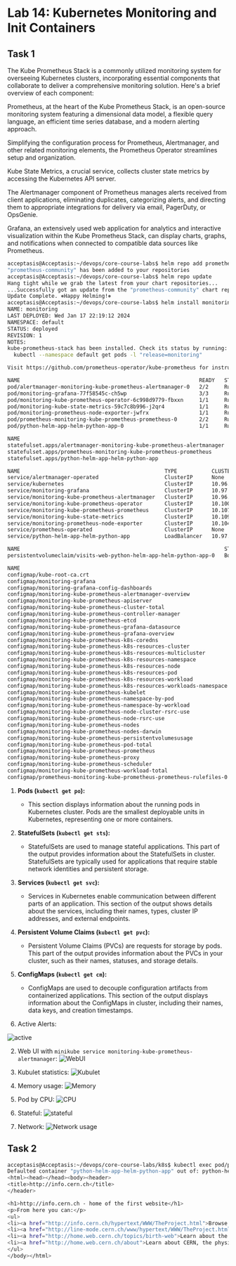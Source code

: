 # Lab 14: Kubernetes Monitoring and Init Containers

## Task 1

The Kube Prometheus Stack is a commonly utilized monitoring system for overseeing Kubernetes clusters, incorporating essential components that collaborate to deliver a comprehensive monitoring solution. Here's a brief overview of each component:

Prometheus, at the heart of the Kube Prometheus Stack, is an open-source monitoring system featuring a dimensional data model, a flexible query language, an efficient time series database, and a modern alerting approach.

Simplifying the configuration process for Prometheus, Alertmanager, and other related monitoring elements, the Prometheus Operator streamlines setup and organization.

Kube State Metrics, a crucial service, collects cluster state metrics by accessing the Kubernetes API server.

The Alertmanager component of Prometheus manages alerts received from client applications, eliminating duplicates, categorizing alerts, and directing them to appropriate integrations for delivery via email, PagerDuty, or OpsGenie.

Grafana, an extensively used web application for analytics and interactive visualization within the Kube Prometheus Stack, can display charts, graphs, and notifications when connected to compatible data sources like Prometheus.

```bash
acceptasis@Acceptasis:~/devops/core-course-labs$ helm repo add prometheus-community https://prometheus-community.github.io/helm-charts
"prometheus-community" has been added to your repositories
acceptasis@Acceptasis:~/devops/core-course-labs$ helm repo update
Hang tight while we grab the latest from your chart repositories...
...Successfully got an update from the "prometheus-community" chart repository
Update Complete. ⎈Happy Helming!⎈
acceptasis@Acceptasis:~/devops/core-course-labs$ helm install monitoring prometheus-community/kube-prometheus-stack
NAME: monitoring
LAST DEPLOYED: Wed Jan 17 22:19:12 2024
NAMESPACE: default
STATUS: deployed
REVISION: 1
NOTES:
kube-prometheus-stack has been installed. Check its status by running:
  kubectl --namespace default get pods -l "release=monitoring"

Visit https://github.com/prometheus-operator/kube-prometheus for instructions on how to create & configure Alertmanager and Prometheus instances using the Operator.
```

```bash
NAME                                                         READY   STATUS    RESTARTS      AGE
pod/alertmanager-monitoring-kube-prometheus-alertmanager-0   2/2     Running   0             14m
pod/monitoring-grafana-77f58545c-ch5wp                       3/3     Running   0             15m
pod/monitoring-kube-prometheus-operator-6c998d9779-fbxxn     1/1     Running   0             15m
pod/monitoring-kube-state-metrics-59c7c8b996-j2qr4           1/1     Running   0             15m
pod/monitoring-prometheus-node-exporter-jwfrx                1/1     Running   0             15m
pod/prometheus-monitoring-kube-prometheus-prometheus-0       2/2     Running   0             14m
pod/python-helm-app-helm-python-app-0                        1/1     Running   1 (22m ago)   13h

NAME                                                                    READY   AGE
statefulset.apps/alertmanager-monitoring-kube-prometheus-alertmanager   1/1     14m
statefulset.apps/prometheus-monitoring-kube-prometheus-prometheus       1/1     14m
statefulset.apps/python-helm-app-helm-python-app                        1/1     13h

NAME                                              TYPE           CLUSTER-IP       EXTERNAL-IP   PORT(S)                      AGE
service/alertmanager-operated                     ClusterIP      None             <none>        9093/TCP,9094/TCP,9094/UDP   14m
service/kubernetes                                ClusterIP      10.96.0.1        <none>        443/TCP                      4d
service/monitoring-grafana                        ClusterIP      10.97.197.47     <none>        80/TCP                       15m
service/monitoring-kube-prometheus-alertmanager   ClusterIP      10.96.200.75     <none>        9093/TCP,8080/TCP            15m
service/monitoring-kube-prometheus-operator       ClusterIP      10.100.242.124   <none>        443/TCP                      15m
service/monitoring-kube-prometheus-prometheus     ClusterIP      10.107.10.214    <none>        9090/TCP,8080/TCP            15m
service/monitoring-kube-state-metrics             ClusterIP      10.109.25.202    <none>        8080/TCP                     15m
service/monitoring-prometheus-node-exporter       ClusterIP      10.104.28.82     <none>        9100/TCP                     15m
service/prometheus-operated                       ClusterIP      None             <none>        9090/TCP                     14m
service/python-helm-app-helm-python-app           LoadBalancer   10.97.254.215    <pending>     8008:31498/TCP               13h

NAME                                                                 STATUS   VOLUME                                     CAPACITY   ACCESS MODES   STORAGECLASS   AGE
persistentvolumeclaim/visits-web-python-helm-app-helm-python-app-0   Bound    pvc-76d21c71-969d-4021-abbf-f0a2a0ec5d1d   2Mi        RWO            standard       13h

NAME                                                                     DATA   AGE
configmap/kube-root-ca.crt                                               1      4d
configmap/monitoring-grafana                                             1      15m
configmap/monitoring-grafana-config-dashboards                           1      15m
configmap/monitoring-kube-prometheus-alertmanager-overview               1      15m
configmap/monitoring-kube-prometheus-apiserver                           1      15m
configmap/monitoring-kube-prometheus-cluster-total                       1      15m
configmap/monitoring-kube-prometheus-controller-manager                  1      15m
configmap/monitoring-kube-prometheus-etcd                                1      15m
configmap/monitoring-kube-prometheus-grafana-datasource                  1      15m
configmap/monitoring-kube-prometheus-grafana-overview                    1      15m
configmap/monitoring-kube-prometheus-k8s-coredns                         1      15m
configmap/monitoring-kube-prometheus-k8s-resources-cluster               1      15m
configmap/monitoring-kube-prometheus-k8s-resources-multicluster          1      15m
configmap/monitoring-kube-prometheus-k8s-resources-namespace             1      15m
configmap/monitoring-kube-prometheus-k8s-resources-node                  1      15m
configmap/monitoring-kube-prometheus-k8s-resources-pod                   1      15m
configmap/monitoring-kube-prometheus-k8s-resources-workload              1      15m
configmap/monitoring-kube-prometheus-k8s-resources-workloads-namespace   1      15m
configmap/monitoring-kube-prometheus-kubelet                             1      15m
configmap/monitoring-kube-prometheus-namespace-by-pod                    1      15m
configmap/monitoring-kube-prometheus-namespace-by-workload               1      15m
configmap/monitoring-kube-prometheus-node-cluster-rsrc-use               1      15m
configmap/monitoring-kube-prometheus-node-rsrc-use                       1      15m
configmap/monitoring-kube-prometheus-nodes                               1      15m
configmap/monitoring-kube-prometheus-nodes-darwin                        1      15m
configmap/monitoring-kube-prometheus-persistentvolumesusage              1      15m
configmap/monitoring-kube-prometheus-pod-total                           1      15m
configmap/monitoring-kube-prometheus-prometheus                          1      15m
configmap/monitoring-kube-prometheus-proxy                               1      15m
configmap/monitoring-kube-prometheus-scheduler                           1      15m
configmap/monitoring-kube-prometheus-workload-total                      1      15m
configmap/prometheus-monitoring-kube-prometheus-prometheus-rulefiles-0   35     14m
```

1. **Pods (`kubectl get po`):**
   - This section displays information about the running pods in Kubernetes cluster. Pods are the smallest deployable units in Kubernetes, representing one or more containers.

2. **StatefulSets (`kubectl get sts`):**
   - StatefulSets are used to manage stateful applications. This part of the output provides information about the StatefulSets in cluster. StatefulSets are typically used for applications that require stable network identities and persistent storage.

3. **Services (`kubectl get svc`):**
   - Services in Kubernetes enable communication between different parts of an application. This section of the output shows details about the services, including their names, types, cluster IP addresses, and external endpoints.

4. **Persistent Volume Claims (`kubectl get pvc`):**
   - Persistent Volume Claims (PVCs) are requests for storage by pods. This part of the output provides information about the PVCs in your cluster, such as their names, statuses, and storage details.

5. **ConfigMaps (`kubectl get cm`):**
   - ConfigMaps are used to decouple configuration artifacts from containerized applications. This section of the output displays information about the ConfigMaps in cluster, including their names, data keys, and creation timestamps.

1. Active Alerts: 

![active](images/active.png)

2. Web UI with ```minikube service monitoring-kube-prometheus-alertmanager```: 
![WebUI](images/alerts.png)

3. Kubulet statistics:
![Kubulet](images/kubulet.png)

4. Memory usage:
![Memory](images/memory.png)

5. Pod by CPU:
![CPU](images/CPU.png)

6. Stateful:
![stateful](images/stateful.png)

7. Network:
![Network usage](images/network.png)

## Task 2

```bash
acceptasis@Acceptasis:~/devops/core-course-labs/k8s$ kubectl exec pod/python-helm-app-helm-python-app-0 -- cat /init_data/index.html
Defaulted container "python-helm-app-helm-python-app" out of: python-helm-app-helm-python-app, install (init)
<html><head></head><body><header>
<title>http://info.cern.ch</title>
</header>

<h1>http://info.cern.ch - home of the first website</h1>
<p>From here you can:</p>
<ul>
<li><a href="http://info.cern.ch/hypertext/WWW/TheProject.html">Browse the first website</a></li>
<li><a href="http://line-mode.cern.ch/www/hypertext/WWW/TheProject.html">Browse the first website using the line-mode browser simulator</a></li>
<li><a href="http://home.web.cern.ch/topics/birth-web">Learn about the birth of the web</a></li>
<li><a href="http://home.web.cern.ch/about">Learn about CERN, the physics laboratory where the web was born</a></li>
</ul>
</body></html>
```




